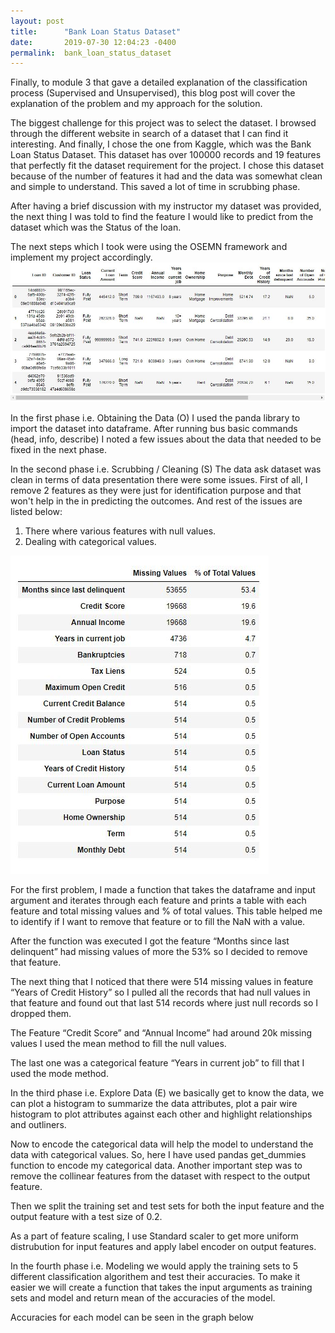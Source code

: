 ```yaml
---
layout: post
title:      "Bank Loan Status Dataset"
date:       2019-07-30 12:04:23 -0400
permalink:  bank_loan_status_dataset
---
```



Finally, to module 3 that gave a detailed explanation of the classification process (Supervised and Unsupervised), this blog post will cover the explanation of the problem and my approach for the solution.

The biggest challenge for this project was to select the dataset. I browsed through the different website in search of a dataset that I can find it interesting. And finally, I chose the one from Kaggle, which was the Bank Loan Status Dataset. This dataset has over 100000 records and 19 features that perfectly fit the dataset requirement for the project. I chose this dataset because of the number of features it had and the data was somewhat clean and simple to understand. This saved a lot of time in scrubbing phase.

After having a brief discussion with my instructor my dataset was provided, the next thing I was told to find the feature I would like to predict from the dataset which was the Status of the loan.

The next steps which I took were using the OSEMN framework and implement my project accordingly.
![Data fram head](https://raw.githubusercontent.com/mitpatel5/dsc-3-final-project-online-ds-pt-112618/master/Images/Head.JPG)

In the first phase i.e. Obtaining the Data (O) I used the panda library to import the dataset into dataframe. After running bus basic commands (head, info, describe) I noted a few issues about the data that needed to be fixed in the next phase.

In the second phase i.e. Scrubbing / Cleaning (S) The data ask dataset was clean in terms of data presentation there were some issues. First of all, I remove 2 features as they were just for identification purpose and that won't help in the in predicting the outcomes. And rest of the issues are listed below:

1. There where various features with null values.
2. Dealing with categorical values.

![Nul Value Table](https://raw.githubusercontent.com/mitpatel5/dsc-3-final-project-online-ds-pt-112618/58ad296b64e88d70c16d475edeb923e474ed7e68/Images/table.JPG)

For the first problem, I made a function that takes the dataframe and input argument and iterates through each feature and prints a table with each feature and total missing values and % of total values. This table helped me to identify if I want to remove that feature or to fill the NaN with a value.

After the function was executed I got the feature “Months since last delinquent” had missing values of more the 53% so I decided to remove that feature.

The next thing that I noticed that there were 514 missing values in feature “Years of Credit History” so I pulled all the records that had null values in that feature and found out that last 514 records where just null records so I dropped them. 

The Feature “Credit Score” and “Annual Income” had around 20k missing values I used the mean method to fill the null values.

The last one was a categorical feature “Years in current job” to fill that I used the mode method.

In the third phase i.e. Explore Data (E) we basically get to know the data, we can plot a histogram to summarize the data attributes, plot a pair wire histogram to plot attributes against each other and highlight relationships and outliners.

Now to encode the categorical data will help the model to understand the data with categorical values. So, here I have used pandas get_dummies function to encode my categorical data. Another important step was to remove the collinear features from the dataset with respect to the output feature.

Then we split the training set and test sets for both the input feature and the output feature with a test size of 0.2. 

As a part of feature scaling, I use Standard scaler to get more uniform distrubution for input features and apply label encoder on output features.

In the fourth phase i.e. Modeling we would apply the training sets to 5 different classification algorithem and test their accuracies. To make it easier we will create a function that takes the input arguments as training sets and model and return mean of the accuracies of the model.

Accuracies for each model can be seen in the graph below 

